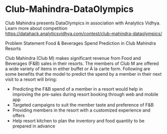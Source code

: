 # Club-Mahindra-DataOlympics
Club Mahindra presents DataOlympics in association with Analytics Vidhya. Learn more about competition https://datahack.analyticsvidhya.com/contest/club-mahindra-dataolympics/

Problem Statement
Food & Beverages Spend Prediction in Club Mahindra Resorts

Club Mahindra (Club M) makes significant revenue from Food and Beverages (F&B) sales in their resorts. The members of Club M are offered a wide variety of items in either buffet or À la carte form. Following are some benefits that the model to predict the spend by a member in their next visit to a resort will bring:

- Predicting the F&B spend of a member in a resort would help in improving the pre-sales during resort booking through web and mobile app
- Targeted campaigns to suit the member taste and preference of F&B
- Providing members in the resort with a customized experience and offers
- Help resort kitchen to plan the inventory and food quantity to be prepared in advance
